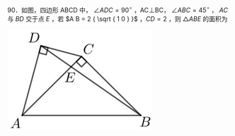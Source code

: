 90．如图，四边形 ABCD 中， $\angle A D C = 9 0 ^ { \circ }$ ，AC⊥BC， $\angle A B C = 4 5 ^ { \circ }$ ， $A C$ 与 $B D$ 交于点 $E$ ，若 $A B = 2 { \sqrt { 1 0 } }$ ，$C D { = } 2$ ，则 $\triangle A B E$ 的面积为

![](<../../qs_image_DB/专题1-2_一文吃透相似三角形12个模型·共14类题型（解析版）/bf603db822ec883f318b8c6840668ddb842d18192012deacaeb6b0fab8121ec7.jpg>)
